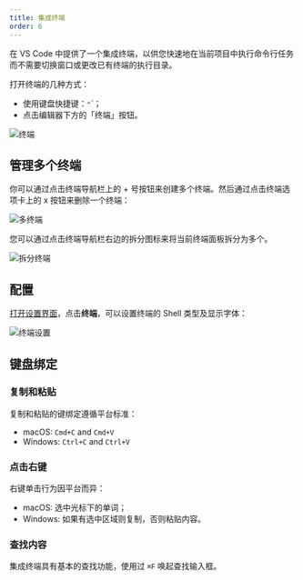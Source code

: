 ```yaml
---
title: 集成终端
order: 6
---
```


在 VS Code 中提供了一个集成终端，以供您快速地在当前项目中执行命令行任务而不需要切换窗口或更改已有终端的执行目录。

打开终端的几种方式：

- 使用键盘快捷键：`⌃`\`；
- 点击编辑器下方的「终端」按钮。

![终端](https://code.visualstudio.com/assets/docs/editor/integrated-terminal/integrated-terminal.png)

## 管理多个终端

你可以通过点击终端导航栏上的 + 号按钮来创建多个终端。然后通过点击终端选项卡上的 x 按钮来删除一个终端：

![多终端](https://code.visualstudio.com/assets/docs/editor/integrated-terminal/terminal-multiple-instances.png)

您可以通过点击终端导航栏右边的拆分图标来将当前终端面板拆分为多个。

![拆分终端](https://code.visualstudio.com/assets/docs/editor/integrated-terminal/terminal-split-pane.png)

## 配置

[打开设置界面](/docs/iceworks/vscode/settings)，点击**终端**，可以设置终端的 Shell 类型及显示字体：

![终端设置](https://img.alicdn.com/tfs/TB1ESIffOcKOu4jSZKbXXc19XXa-2242-1048.png)

## 键盘绑定

### 复制和粘贴

复制和粘贴的键绑定遵循平台标准：

- macOS: `Cmd+C` and `Cmd+V`
- Windows: `Ctrl+C` and `Ctrl+V`

### 点击右键

右键单击行为因平台而异：

- macOS: 选中光标下的单词；
- Windows: 如果有选中区域则复制，否则粘贴内容。

### 查找内容

集成终端具有基本的查找功能，使用过 `⌘F` 唤起查找输入框。


